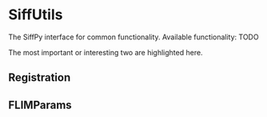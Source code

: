 # SiffUtils

The SiffPy interface for common functionality. Available functionality: TODO

The most important or interesting two are highlighted here.

## Registration

## FLIMParams